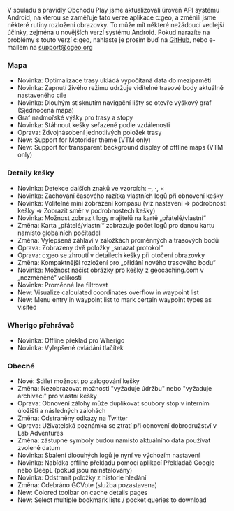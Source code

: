 V souladu s pravidly Obchodu Play jsme aktualizovali úroveň API systému Android, na kterou se zaměřuje tato verze aplikace c:geo, a změnili jsme některé rutiny rozložení obrazovky. To může mít některé nežádoucí vedlejší účinky, zejména u novějších verzí systému Android. Pokud narazíte na problémy s touto verzí c:geo, nahlaste je prosím buď na [GitHub](https://github.com/cgeo/cgeo), nebo e-mailem na [support@cgeo.org](mailto:support@cgeo.org)

### Mapa
- Novinka: Optimalizace trasy ukládá vypočítaná data do mezipaměti
- Novinka: Zapnutí živého režimu udržuje viditelné trasové body aktuálně nastaveného cíle
- Novinka: Dlouhým stisknutím navigační lišty se otevře výškový graf (Sjednocená mapa)
- Graf nadmořské výšky pro trasy a stopy
- Novinka: Stáhnout kešky seřazené podle vzdálenosti
- Oprava: Zdvojnásobení jednotlivých položek trasy
- New: Support for Motorider theme (VTM only)
- New: Support for transparent background display of offline maps (VTM only)

### Detaily kešky
- Novinka: Detekce dalších znaků ve vzorcích: –, ⋅, ×
- Novinka: Zachování časového razítka vlastních logů při obnovení kešky
- Novinka: Volitelné mini zobrazení kompasu (viz nastavení => podrobnosti kešky => Zobrazit směr v podrobnostech kešky)
- Novinka: Možnost zobrazit logy majitelů na kartě „přátelé/vlastní“
- Změna: Karta „přátelé/vlastní“ zobrazuje počet logů pro danou kartu namísto globálních počítadel
- Změna: Vylepšená záhlaví v záložkách proměnných a trasových bodů
- Oprava: Zobrazeny dvě položky „smazat protokol“
- Oprava: c:geo se zhroutí v detailech kešky při otočení obrazovky
- Změna: Kompaktnější rozložení pro „přidání nového trasového bodu“
- Novinka: Možnost načíst obrázky pro kešky z geocaching.com v „nezměněné“ velikosti
- Novinka: Proměnné lze filtrovat
- New: Visualize calculated coordinates overflow in waypoint list
- New: Menu entry in waypoint list to mark certain waypoint types as visited

### Wherigo přehrávač
- Novinka: Offline překlad pro Wherigo
- Novinka: Vylepšené ovládání tlačítek

### Obecné
- Nové: Sdílet možnost po zalogování kešky
- Změna: Nezobrazovat možnosti "vyžaduje údržbu" nebo "vyžaduje archivaci" pro vlastní kešky
- Oprava: Obnovení zálohy může duplikovat soubory stop v interním úložišti a následných zálohách
- Změna: Odstraněny odkazy na Twitter
- Oprava: Uživatelská poznámka se ztratí při obnovení dobrodružství v Lab Adventures
- Změna: zástupné symboly budou namísto aktuálního data používat zvolené datum
- Novinka: Sbalení dloouhých logů je nyní ve výchozím nastavení
- Novinka: Nabídka offline překladu pomocí aplikací Překladač Google nebo DeepL (pokud jsou nainstalovány)
- Novinka: Odstranit položky z historie hledání
- Změna: Odebráno GCVote (služba pozastavena)
- New: Colored toolbar on cache details pages
- New: Select multiple bookmark lists / pocket queries to download
